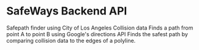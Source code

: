 # SafeWays Backend API

Safepath finder using City of Los Angeles Collision data
Finds a path from point A to point B using Google's directions API 
Finds the safest path by comparing collision data to the edges of a polyline. 
